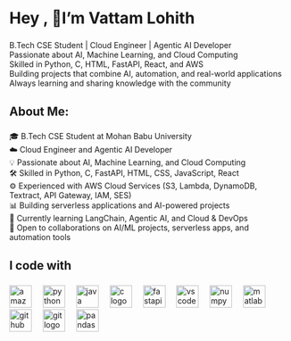 <h1 align="left">Hey , 👋I’m Vattam Lohith</h1>

###

<p align="left">B.Tech CSE Student | Cloud Engineer | Agentic AI Developer<br>Passionate about AI, Machine Learning, and Cloud Computing<br>Skilled in Python, C, HTML, FastAPI, React, and AWS<br>Building projects that combine AI, automation, and real-world applications<br>Always learning and sharing knowledge with the community</p>

###

<h2 align="left">About Me:</h2>

###

<p align="left">🎓 B.Tech CSE Student at Mohan Babu University<br>☁️ Cloud Engineer and Agentic AI Developer<br>💡 Passionate about AI, Machine Learning, and Cloud Computing<br>🛠️ Skilled in Python, C, FastAPI, HTML, CSS, JavaScript, React<br>⚙️ Experienced with AWS Cloud Services (S3, Lambda, DynamoDB, Textract, API Gateway, IAM, SES)<br>📊 Building serverless applications and AI-powered projects<br>🌱 Currently learning LangChain, Agentic AI, and Cloud & DevOps<br>🤝 Open to collaborations on AI/ML projects, serverless apps, and automation tools</p>

###

<h2 align="left">I code with</h2>

###

<div align="left">
  <img src="https://cdn.jsdelivr.net/gh/devicons/devicon/icons/amazonwebservices/amazonwebservices-line-wordmark.svg" height="40" alt="amazonwebservices logo"  />
  <img width="12" />
  <img src="https://cdn.jsdelivr.net/gh/devicons/devicon/icons/python/python-original.svg" height="40" alt="python logo"  />
  <img width="12" />
  <img src="https://cdn.jsdelivr.net/gh/devicons/devicon/icons/java/java-original.svg" height="40" alt="java logo"  />
  <img width="12" />
  <img src="https://cdn.jsdelivr.net/gh/devicons/devicon/icons/c/c-original.svg" height="40" alt="c logo"  />
  <img width="12" />
  <img src="https://cdn.jsdelivr.net/gh/devicons/devicon/icons/fastapi/fastapi-original.svg" height="40" alt="fastapi logo"  />
  <img width="12" />
  <img src="https://cdn.jsdelivr.net/gh/devicons/devicon/icons/vscode/vscode-original.svg" height="40" alt="vscode logo"  />
  <img width="12" />
  <img src="https://cdn.jsdelivr.net/gh/devicons/devicon/icons/numpy/numpy-original.svg" height="40" alt="numpy logo"  />
  <img width="12" />
  <img src="https://cdn.jsdelivr.net/gh/devicons/devicon/icons/matlab/matlab-original.svg" height="40" alt="matlab logo"  />
  <img width="12" />
  <img src="https://cdn.jsdelivr.net/gh/devicons/devicon/icons/github/github-original.svg" height="40" alt="github logo"  />
  <img width="12" />
  <img src="https://cdn.jsdelivr.net/gh/devicons/devicon/icons/git/git-original.svg" height="40" alt="git logo"  />
  <img width="12" />
  <img src="https://cdn.simpleicons.org/pandas/150458" height="40" alt="pandas logo"  />
</div>

###
